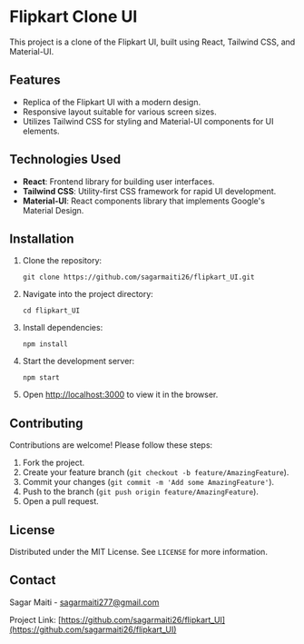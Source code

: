 # Flipkart Clone UI

This project is a clone of the Flipkart UI, built using React, Tailwind CSS, and Material-UI.

## Features

- Replica of the Flipkart UI with a modern design.
- Responsive layout suitable for various screen sizes.
- Utilizes Tailwind CSS for styling and Material-UI components for UI elements.

## Technologies Used

- **React**: Frontend library for building user interfaces.
- **Tailwind CSS**: Utility-first CSS framework for rapid UI development.
- **Material-UI**: React components library that implements Google's Material Design.

## Installation

1. Clone the repository:
   ```
   git clone https://github.com/sagarmaiti26/flipkart_UI.git
   ```
2. Navigate into the project directory:
   ```
   cd flipkart_UI
   ```
3. Install dependencies:
   ```
   npm install
   ```
4. Start the development server:
   ```
   npm start
   ```
5. Open [http://localhost:3000](http://localhost:3000) to view it in the browser.

## Contributing

Contributions are welcome! Please follow these steps:

1. Fork the project.
2. Create your feature branch (`git checkout -b feature/AmazingFeature`).
3. Commit your changes (`git commit -m 'Add some AmazingFeature'`).
4. Push to the branch (`git push origin feature/AmazingFeature`).
5. Open a pull request.

## License

Distributed under the MIT License. See `LICENSE` for more information.

## Contact

Sagar Maiti - sagarmaiti277@gmail.com

Project Link: [https://github.com/sagarmaiti26/flipkart_UI](https://github.com/sagarmaiti26/flipkart_UI)
